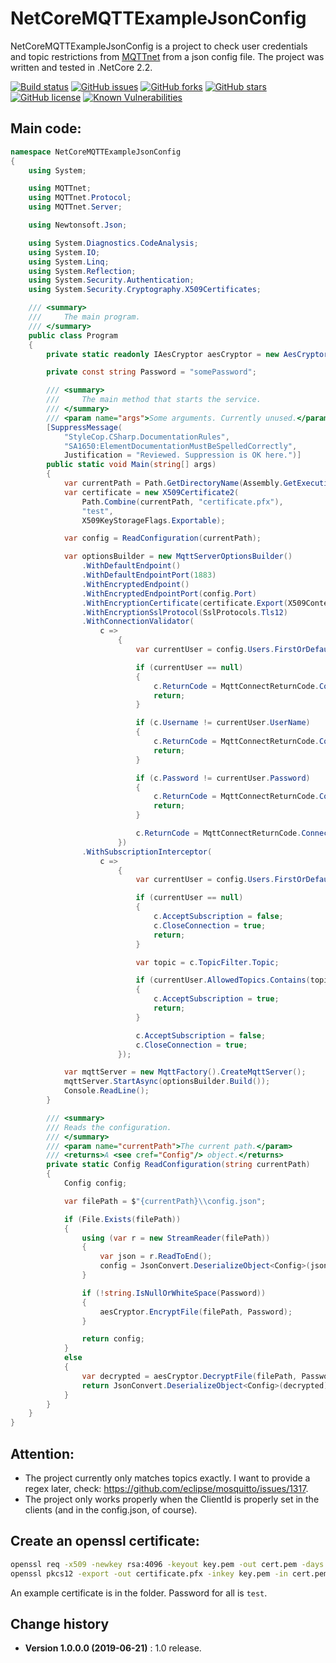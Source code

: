NetCoreMQTTExampleJsonConfig
====================================

NetCoreMQTTExampleJsonConfig is a project to check user credentials and topic restrictions from [MQTTnet](https://github.com/chkr1011/MQTTnet) from a json config file. The project was written and tested in .NetCore 2.2.

[![Build status](https://ci.appveyor.com/api/projects/status/fiew5qifetygw02w?svg=true)](https://ci.appveyor.com/project/SeppPenner/netcoremqttexamplejsonconfig)
[![GitHub issues](https://img.shields.io/github/issues/SeppPenner/NetCoreMQTTExampleJsonConfig.svg)](https://github.com/SeppPenner/NetCoreMQTTExampleJsonConfig/issues)
[![GitHub forks](https://img.shields.io/github/forks/SeppPenner/NetCoreMQTTExampleJsonConfig.svg)](https://github.com/SeppPenner/NetCoreMQTTExampleJsonConfig/network)
[![GitHub stars](https://img.shields.io/github/stars/SeppPenner/NetCoreMQTTExampleJsonConfig.svg)](https://github.com/SeppPenner/NetCoreMQTTExampleJsonConfig/stargazers)
[![GitHub license](https://img.shields.io/badge/license-AGPL-blue.svg)](https://raw.githubusercontent.com/SeppPenner/NetCoreMQTTExampleJsonConfig/master/License.txt)
[![Known Vulnerabilities](https://snyk.io/test/github/SeppPenner/NetCoreMQTTExampleJsonConfig/badge.svg)](https://snyk.io/test/github/SeppPenner/NetCoreMQTTExampleJsonConfig)

## Main code:
```csharp
namespace NetCoreMQTTExampleJsonConfig
{
    using System;

    using MQTTnet;
    using MQTTnet.Protocol;
    using MQTTnet.Server;

    using Newtonsoft.Json;

    using System.Diagnostics.CodeAnalysis;
    using System.IO;
    using System.Linq;
    using System.Reflection;
    using System.Security.Authentication;
    using System.Security.Cryptography.X509Certificates;

    /// <summary>
    ///     The main program.
    /// </summary>
    public class Program
    {
        private static readonly IAesCryptor aesCryptor = new AesCryptor();

        private const string Password = "somePassword";

        /// <summary>
        ///     The main method that starts the service.
        /// </summary>
        /// <param name="args">Some arguments. Currently unused.</param>
        [SuppressMessage(
            "StyleCop.CSharp.DocumentationRules",
            "SA1650:ElementDocumentationMustBeSpelledCorrectly",
            Justification = "Reviewed. Suppression is OK here.")]
        public static void Main(string[] args)
        {
            var currentPath = Path.GetDirectoryName(Assembly.GetExecutingAssembly().Location);
            var certificate = new X509Certificate2(
                Path.Combine(currentPath, "certificate.pfx"),
                "test",
                X509KeyStorageFlags.Exportable);

            var config = ReadConfiguration(currentPath);

            var optionsBuilder = new MqttServerOptionsBuilder()
                .WithDefaultEndpoint()
                .WithDefaultEndpointPort(1883)
                .WithEncryptedEndpoint()
                .WithEncryptedEndpointPort(config.Port)
                .WithEncryptionCertificate(certificate.Export(X509ContentType.Pfx))
                .WithEncryptionSslProtocol(SslProtocols.Tls12)
                .WithConnectionValidator(
                    c =>
                        {
                            var currentUser = config.Users.FirstOrDefault(u => u.UserName == c.Username);

                            if (currentUser == null)
                            {
                                c.ReturnCode = MqttConnectReturnCode.ConnectionRefusedBadUsernameOrPassword;
                                return;
                            }

                            if (c.Username != currentUser.UserName)
                            {
                                c.ReturnCode = MqttConnectReturnCode.ConnectionRefusedBadUsernameOrPassword;
                                return;
                            }

                            if (c.Password != currentUser.Password)
                            {
                                c.ReturnCode = MqttConnectReturnCode.ConnectionRefusedBadUsernameOrPassword;
                                return;
                            }

                            c.ReturnCode = MqttConnectReturnCode.ConnectionAccepted;
                        })
                .WithSubscriptionInterceptor(
                    c =>
                        {
                            var currentUser = config.Users.FirstOrDefault(u => u.ClientId == c.ClientId);

                            if (currentUser == null)
                            {
                                c.AcceptSubscription = false;
                                c.CloseConnection = true;
                                return;
                            }

                            var topic = c.TopicFilter.Topic;

                            if (currentUser.AllowedTopics.Contains(topic))
                            {
                                c.AcceptSubscription = true;
                                return;
                            }

                            c.AcceptSubscription = false;
                            c.CloseConnection = true;
                        });

            var mqttServer = new MqttFactory().CreateMqttServer();
            mqttServer.StartAsync(optionsBuilder.Build());
            Console.ReadLine();
        }

        /// <summary>
        /// Reads the configuration.
        /// </summary>
        /// <param name="currentPath">The current path.</param>
        /// <returns>A <see cref="Config"/> object.</returns>
        private static Config ReadConfiguration(string currentPath)
        {
            Config config;

            var filePath = $"{currentPath}\\config.json";

            if (File.Exists(filePath))
            {
                using (var r = new StreamReader(filePath))
                {
                    var json = r.ReadToEnd();
                    config = JsonConvert.DeserializeObject<Config>(json);
                }

                if (!string.IsNullOrWhiteSpace(Password))
                {
                    aesCryptor.EncryptFile(filePath, Password);
                }

                return config;
            }
            else
            {
                var decrypted = aesCryptor.DecryptFile(filePath, Password);
                return JsonConvert.DeserializeObject<Config>(decrypted);
            }
        }
    }
}
```

## Attention:
* The project currently only matches topics exactly. I want to provide a regex later, check: https://github.com/eclipse/mosquitto/issues/1317.
* The project only works properly when the ClientId is properly set in the clients (and in the config.json, of course).

## Create an openssl certificate:
```bash
openssl req -x509 -newkey rsa:4096 -keyout key.pem -out cert.pem -days 365
openssl pkcs12 -export -out certificate.pfx -inkey key.pem -in cert.pem
```

An example certificate is in the folder. Password for all is `test`.

Change history
--------------

* **Version 1.0.0.0 (2019-06-21)** : 1.0 release.